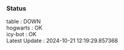 ### Status


table : DOWN  
hogwarts : OK  
icy-bot : OK  
Latest Update : 2024-10-21 12:19:29.857368
